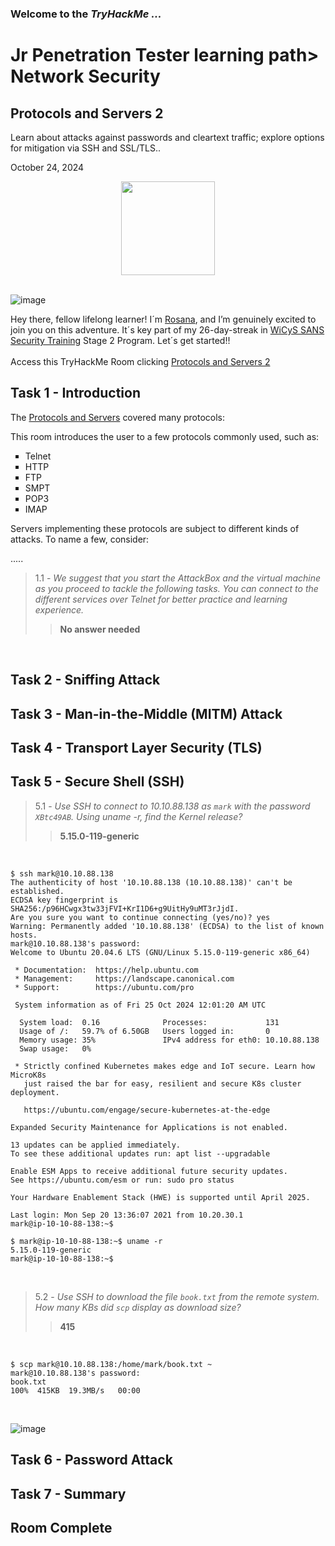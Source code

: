 <h3> Welcome to the <em>TryHackMe ...</em></h3>
<h1>Jr Penetration Tester learning path> Network Security</h1>
<h2>Protocols and Servers 2</h2>
<p>Learn about attacks against passwords and cleartext traffic; explore options for mitigation via SSH and SSL/TLS..</p>
<p>October 24, 2024<br></p>

<div style="display: flex; justify-content: center; align-items: center;">
    <img src="https://github.com/user-attachments/assets/059fcb9a-bc8e-4e4b-a95e-bfe4a4006ba1" width="150px" height="150px"/>
</div>
<br>

![image](https://github.com/user-attachments/assets/c9e92e8e-1401-4517-9fc8-a590468c6638)

<p>Hey there, fellow lifelong learner! I´m <a href="https://www.linkedin.com/in/rosanafssantos/">Rosana</a>, and I’m genuinely excited to join you on this adventure. It´s key part of my 26-day-streak in <a href="https://www.wicys.org/benefits/security-training-scholarship/">WiCyS SANS Security Training</a> Stage 2 Program. Let´s get started!!<br><br>
Access this TryHackMe Room clicking <a href="https://tryhackme.com/r/room/protocolsandservers2">Protocols and Servers 2</a></p>

<h2>Task 1 - Introduction</h2>

<p>The <a href="https://tryhackme.com/r/room/protocolsandservers"> Protocols and Servers</a> covered many protocols:<br>

<p>This room introduces the user to a few protocols commonly used, such as:<br>

<ul style="list-style-type:square">
    <li>Telnet</li>
    <li>HTTP</li>
    <li>FTP</li>
    <li>SMPT</li>
    <li>POP3</li>
    <li>IMAP</li>
</ul></p>

<p>Servers implementing these protocols are subject to different kinds of attacks. To name a few, consider:</p>
.....

> 1.1 - <em>We suggest that you start the AttackBox and the virtual machine as you proceed to tackle the following tasks. You can connect to the different services over Telnet for better practice and learning experience.</em><br>
>> <strong>No answer needed</strong><br>
<p><br></p>


<h2>Task 2 - Sniffing Attack</h2>

<h2>Task 3 - Man-in-the-Middle (MITM) Attack</h2>

<h2>Task 4 - Transport Layer Security (TLS)</h2>

<h2>Task 5 - Secure Shell (SSH)</h2>

> 5.1 - <em>Use SSH to connect to 10.10.88.138 as <code>mark</code> with the password <code>XBtc49AB</code>. Using uname -r, find the Kernel release?</em><br>
>> <strong>5.15.0-119-generic</strong><br>
<p><br></p>

<pre><code>$ ssh mark@10.10.88.138
The authenticity of host '10.10.88.138 (10.10.88.138)' can't be established.
ECDSA key fingerprint is SHA256:/p96HCwgx3tw33jFVI+KrI1D6+g9UitHy9uMT3rJjdI.
Are you sure you want to continue connecting (yes/no)? yes
Warning: Permanently added '10.10.88.138' (ECDSA) to the list of known hosts.
mark@10.10.88.138's password: 
Welcome to Ubuntu 20.04.6 LTS (GNU/Linux 5.15.0-119-generic x86_64)

 * Documentation:  https://help.ubuntu.com
 * Management:     https://landscape.canonical.com
 * Support:        https://ubuntu.com/pro

 System information as of Fri 25 Oct 2024 12:01:20 AM UTC

  System load:  0.16              Processes:             131
  Usage of /:   59.7% of 6.50GB   Users logged in:       0
  Memory usage: 35%               IPv4 address for eth0: 10.10.88.138
  Swap usage:   0%

 * Strictly confined Kubernetes makes edge and IoT secure. Learn how MicroK8s
   just raised the bar for easy, resilient and secure K8s cluster deployment.

   https://ubuntu.com/engage/secure-kubernetes-at-the-edge

Expanded Security Maintenance for Applications is not enabled.

13 updates can be applied immediately.
To see these additional updates run: apt list --upgradable

Enable ESM Apps to receive additional future security updates.
See https://ubuntu.com/esm or run: sudo pro status

Your Hardware Enablement Stack (HWE) is supported until April 2025.

Last login: Mon Sep 20 13:36:07 2021 from 10.20.30.1
mark@ip-10-10-88-138:~$ 
</code></pre>

<p></p>

<pre><code>$ mark@ip-10-10-88-138:~$ uname -r
5.15.0-119-generic
mark@ip-10-10-88-138:~$ 
</code></pre>

<p><br></p>

> 5.2 - <em>Use SSH to download the file <code>book.txt</code> from the remote system. How many KBs did <code>scp</code> display as download size?</em><br>
>> <strong>415</strong><br>
<p><br></p>

<pre><code>$ scp mark@10.10.88.138:/home/mark/book.txt ~
mark@10.10.88.138's password: 
book.txt                                                                  100%  415KB  19.3MB/s   00:00
</code></pre>
<p><br></p>

![image](https://github.com/user-attachments/assets/53df2492-fc1c-4509-ab13-9ea6bdf41843)


<h2>Task 6 - Password Attack</h2>

<h2>Task 7 - Summary</h2>

<h2>Room Complete</h2>

